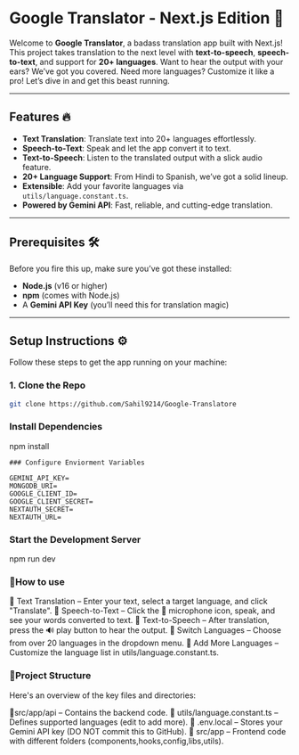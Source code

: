# Google Translator - Next.js Edition 🚀

Welcome to **Google Translator**, a badass translation app built with Next.js! This project takes translation to the next level with **text-to-speech**, **speech-to-text**, and support for **20+ languages**. Want to hear the output with your ears? We’ve got you covered. Need more languages? Customize it like a pro! Let’s dive in and get this beast running.

---

## Features 🔥

- **Text Translation**: Translate text into 20+ languages effortlessly.
- **Speech-to-Text**: Speak and let the app convert it to text.
- **Text-to-Speech**: Listen to the translated output with a slick audio feature.
- **20+ Language Support**: From Hindi to Spanish, we’ve got a solid lineup.
- **Extensible**: Add your favorite languages via `utils/language.constant.ts`.
- **Powered by Gemini API**: Fast, reliable, and cutting-edge translation.

---

## Prerequisites 🛠️

Before you fire this up, make sure you’ve got these installed:

- **Node.js** (v16 or higher)
- **npm** (comes with Node.js)
- A **Gemini API Key** (you’ll need this for translation magic)

---

## Setup Instructions ⚙️

Follow these steps to get the app running on your machine:

### 1. Clone the Repo

```bash
git clone https://github.com/Sahil9214/Google-Translatore

```

### Install Dependencies

npm install

```
### Configure Enviorment Variables

GEMINI_API_KEY=
MONGODB_URI=
GOOGLE_CLIENT_ID=
GOOGLE_CLIENT_SECRET=
NEXTAUTH_SECRET=
NEXTAUTH_URL=
```

### Start the Development Server

npm run dev

### 🎯How to use

🔹 Text Translation – Enter your text, select a target language, and click "Translate".
🔹 Speech-to-Text – Click the 🎤 microphone icon, speak, and see your words converted to text.
🔹 Text-to-Speech – After translation, press the 🔊 play button to hear the output.
🔹 Switch Languages – Choose from over 20 languages in the dropdown menu.
🔹 Add More Languages – Customize the language list in utils/language.constant.ts.

### 📂Project Structure

Here's an overview of the key files and directories:

📂src/app/api – Contains the backend code.
📂 utils/language.constant.ts – Defines supported languages (edit to add more).
📂 .env.local – Stores your Gemini API key (DO NOT commit this to GitHub).
📂 src/app – Frontend code with different folders (components,hooks,config,libs,utils).
